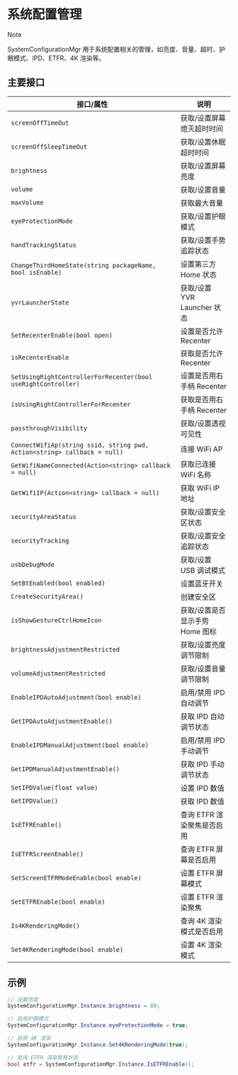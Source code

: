 # 系统配置管理

> [!note]
>
> SystemConfigurationMgr 用于系统配置相关的管理，如亮度、音量、超时、护眼模式、IPD、ETFR、4K 渲染等。

## 主要接口

| 接口/属性                                                                | 说明                            |
| ------------------------------------------------------------------------ | ------------------------------- |
| `screenOffTimeOut`                                                       | 获取/设置屏幕熄灭超时时间       |
| `screenOffSleepTimeOut`                                                  | 获取/设置休眠超时时间           |
| `brightness`                                                             | 获取/设置屏幕亮度               |
| `volume`                                                                 | 获取/设置音量                   |
| `maxVolume`                                                              | 获取最大音量                    |
| `eyeProtectionMode`                                                      | 获取/设置护眼模式               |
| `handTrackingStatus`                                                     | 获取/设置手势追踪状态           |
| `ChangeThirdHomeState(string packageName, bool isEnable)`                | 设置第三方 Home 状态            |
| `yvrLauncherState`                                                       | 获取/设置 YVR Launcher 状态     |
| `SetRecenterEnable(bool open)`                                           | 设置是否允许 Recenter           |
| `isRecenterEnable`                                                       | 获取是否允许 Recenter           |
| `SetUsingRightControllerForRecenter(bool useRightController)`            | 设置是否用右手柄 Recenter       |
| `isUsingRightControllerForRecenter`                                      | 获取是否用右手柄 Recenter       |
| `passthroughVisibility`                                                  | 获取/设置透视可见性             |
| `ConnectWifiAp(string ssid, string pwd, Action<string> callback = null)` | 连接 WiFi AP                    |
| `GetWifiNameConnected(Action<string> callback = null)`                   | 获取已连接 WiFi 名称            |
| `GetWifiIP(Action<string> callback = null)`                              | 获取 WiFi IP 地址               |
| `securityAreaStatus`                                                     | 获取/设置安全区状态             |
| `securityTracking`                                                       | 获取/设置安全追踪状态           |
| `usbDebugMode`                                                           | 获取/设置 USB 调试模式          |
| `SetBtEnabled(bool enabled)`                                             | 设置蓝牙开关                    |
| `CreateSecurityArea()`                                                   | 创建安全区                      |
| `isShowGestureCtrlHomeIcon`                                              | 获取/设置是否显示手势 Home 图标 |
| `brightnessAdjustmentRestricted`                                         | 获取/设置亮度调节限制           |
| `volumeAdjustmentRestricted`                                             | 获取/设置音量调节限制           |
| `EnableIPDAutoAdjustment(bool enable)`                                   | 启用/禁用 IPD 自动调节          |
| `GetIPDAutoAdjustmentEnable()`                                           | 获取 IPD 自动调节状态           |
| `EnableIPDManualAdjustment(bool enable)`                                 | 启用/禁用 IPD 手动调节          |
| `GetIPDManualAdjustmentEnable()`                                         | 获取 IPD 手动调节状态           |
| `SetIPDValue(float value)`                                               | 设置 IPD 数值                   |
| `GetIPDValue()`                                                          | 获取 IPD 数值                   |
| `IsETFREnable()`                                                         | 查询 ETFR 渲染聚焦是否启用      |
| `IsETFRScreenEnable()`                                                   | 查询 ETFR 屏幕是否启用          |
| `SetScreenETFRModeEnable(bool enable)`                                   | 设置 ETFR 屏幕模式              |
| `SetETFREnable(bool enable)`                                             | 设置 ETFR 渲染聚焦              |
| `Is4KRenderingMode()`                                                    | 查询 4K 渲染模式是否启用        |
| `Set4KRenderingMode(bool enable)`                                        | 设置 4K 渲染模式                |

## 示例

```csharp
// 设置亮度
SystemConfigurationMgr.Instance.brightness = 80;

// 启用护眼模式
SystemConfigurationMgr.Instance.eyeProtectionMode = true;

// 启用 4K 渲染
SystemConfigurationMgr.Instance.Set4KRenderingMode(true);

// 查询 ETFR 渲染聚焦状态
bool etfr = SystemConfigurationMgr.Instance.IsETFREnable();
```
